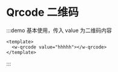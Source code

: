 # Qrcode 二维码

:::demo 基本使用，传入 value 为二维码内容

```vue
<template>
  <w-qrcode value="hhhhh"></w-qrcode>
</template>
```

:::
